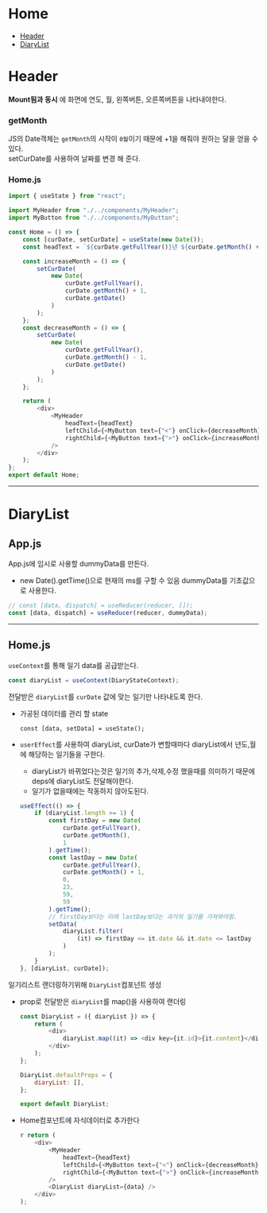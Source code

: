 # Home

-   [Header](#header)
-   [DiaryList](#diarylist)

# Header

**Mount됨과 동시** 에 화면에 연도, 월, 왼쪽버튼, 오른쪽버튼을 나타내야한다.

### getMonth

JS의 Date객체는 `getMonth`의 시작이 `0월`이기 때문에 +1을 해줘야 원하는 달을 얻을 수 있다.  
setCurDate를 사용하여 날짜를 변경 해 준다.

### Home.js

```javascript
import { useState } from "react";

import MyHeader from "./../components/MyHeader";
import MyButton from "./../components/MyButton";

const Home = () => {
    const [curDate, setCurDate] = useState(new Date());
    const headText = `${curDate.getFullYear()}년 ${curDate.getMonth() + 1}월`;

    const increaseMonth = () => {
        setCurDate(
            new Date(
                curDate.getFullYear(),
                curDate.getMonth() + 1,
                curDate.getDate()
            )
        );
    };
    const decreaseMonth = () => {
        setCurDate(
            new Date(
                curDate.getFullYear(),
                curDate.getMonth() - 1,
                curDate.getDate()
            )
        );
    };

    return (
        <div>
            <MyHeader
                headText={headText}
                leftChild={<MyButton text={"<"} onClick={decreaseMonth} />}
                rightChild={<MyButton text={">"} onClick={increaseMonth} />}
            />
        </div>
    );
};
export default Home;
```

---

# DiaryList

## App.js

App.js에 임시로 사용할 dummyData를 만든다.

-   new Date().getTime()으로 현재의 ms를 구할 수 있음
    dummyData를 기초값으로 사용한다.

```javascript
// const [data, dispatch] = useReducer(reducer, []);
const [data, dispatch] = useReducer(reducer, dummyData);
```

---

## Home.js

`useContext`를 통해 일기 data를 공급받는다.

```javascript
const diaryList = useContext(DiaryStateContext);
```

전달받은 `diaryList`를 `curDate` 값에 맞는 일기만 나타내도록 한다.

-   가공된 데이터를 관리 할 state

        const [data, setData] = useState();

-   `userEffect`를 사용하여 diaryList, curDate가 변할때마다 diaryList에서 년도,월에 해당하는 일기들을 구한다.
    -   diaryList가 바뀌었다는것은 일기의 추가,삭제,수정 했을때를 의미하기 때문에 deps에 diaryList도 전달해야한다.
    -   일기가 없을때에는 작동하지 않아도된다.
    ```javascript
    useEffect(() => {
        if (diaryList.length >= 1) {
            const firstDay = new Date(
                curDate.getFullYear(),
                curDate.getMonth(),
                1
            ).getTime();
            const lastDay = new Date(
                curDate.getFullYear(),
                curDate.getMonth() + 1,
                0,
                23,
                59,
                59
            ).getTime();
            // firstDay보다는 미래 lastDay보다는 과거의 일기를 가져와야함.
            setData(
                diaryList.filter(
                    (it) => firstDay <= it.date && it.date <= lastDay
                )
            );
        }
    }, [diaryList, curDate]);
    ```

일기리스트 랜더링하기위해 `DiaryList`컴포넌트 생성

-   prop로 전달받은 `diaryList`를 map()을 사용하여 랜더링

    ```javascript
    const DiaryList = ({ diaryList }) => {
        return (
            <div>
                diaryList.map((it) => <div key={it.id}>{it.content}</div>);
            </div>
        );
    };

    DiaryList.defaultProps = {
        diaryList: [],
    };

    export default DiaryList;
    ```

-   Home컴포넌트에 자식데이터로 추가한다
    ```javascript
    r return (
        <div>
            <MyHeader
                headText={headText}
                leftChild={<MyButton text={"<"} onClick={decreaseMonth} />}
                rightChild={<MyButton text={">"} onClick={increaseMonth} />}
            />
            <DiaryList diaryList={data} />
        </div>
    );
    ```
